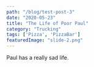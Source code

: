```yaml
---
path: "/blog/test-post-3"
date: "2020-05-23"
title: "The Life of Poor Paul"
category: "Trucking"
tags: ['Pizza', 'PizzaBar']
featuredImage: "slide-2.png"
---
```


Paul has a really sad life.
